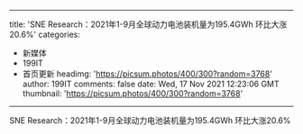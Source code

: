 
---
title: 'SNE Research：2021年1-9月全球动力电池装机量为195.4GWh 环比大涨20.6%'
categories: 
 - 新媒体
 - 199IT
 - 首页更新
headimg: 'https://picsum.photos/400/300?random=3768'
author: 199IT
comments: false
date: Wed, 17 Nov 2021 12:23:06 GMT
thumbnail: 'https://picsum.photos/400/300?random=3768'
---

<div>   
SNE Research：2021年1-9月全球动力电池装机量为195.4GWh 环比大涨20.6%  
</div>
            